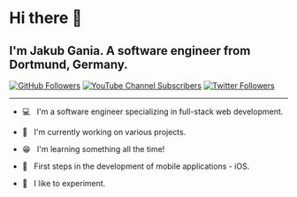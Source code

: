 # Hi there 👋

## I'm Jakub Gania. A software engineer from Dortmund, Germany.

[![GitHub Followers](https://img.shields.io/github/followers/jakubgania?label=GitHub%20Followers!&style=social)](https://github.com/jakubgania)
[![YouTube Channel Subscribers](https://img.shields.io/youtube/channel/subscribers/UCpRXjQ_FgRfAqP6uIsA7UEQ?label=YouTube%20Subscribers!&style=social)](https://www.youtube.com/channel/UCpRXjQ_FgRfAqP6uIsA7UEQ?sub_confirmation=1)
[![Twitter Followers](https://img.shields.io/twitter/follow/jakubgania?label=Twitter%20Followers!&style=social)](https://twitter.com/intent/follow?screen_name=jakubgania)

---

- :computer: &nbsp; I'm a software engineer specializing in full-stack web development.

- :rocket: &nbsp; I'm currently working on various projects.

- :grin: &nbsp; I'm learning something all the time!

- :iphone: &nbsp; First steps in the development of mobile applications - iOS.

- :test_tube: &nbsp; I like to experiment.

<!-- :test_tube: -->

<!--
**jakubgania/jakubgania** is a ✨ _special_ ✨ repository because its `README.md` (this file) appears on your GitHub profile.

Here are some ideas to get you started:

- 🔭 I’m currently working on ...
- 🌱 I’m currently learning ...
- 👯 I’m looking to collaborate on ...
- 🤔 I’m looking for help with ...
- 💬 Ask me about ...
- 📫 How to reach me: ...
- 😄 Pronouns: ...
- ⚡ Fun fact: ...
-->
